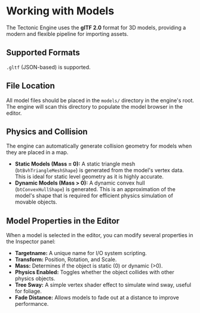 # Working with Models

The Tectonic Engine uses the **glTF 2.0** format for 3D models, providing a modern and flexible pipeline for importing assets.

## Supported Formats

`.gltf` (JSON-based) is supported.

## File Location

All model files should be placed in the `models/` directory in the engine's root. The engine will scan this directory to populate the model browser in the editor.

## Physics and Collision

The engine can automatically generate collision geometry for models when they are placed in a map.

*   **Static Models (Mass = 0):** A static triangle mesh (`btBvhTriangleMeshShape`) is generated from the model's vertex data. This is ideal for static level geometry as it is highly accurate.
*   **Dynamic Models (Mass > 0):** A dynamic convex hull (`btConvexHullShape`) is generated. This is an approximation of the model's shape that is required for efficient physics simulation of movable objects.

## Model Properties in the Editor

When a model is selected in the editor, you can modify several properties in the Inspector panel:

*   **Targetname:** A unique name for I/O system scripting.
*   **Transform:** Position, Rotation, and Scale.
*   **Mass:** Determines if the object is static (0) or dynamic (>0).
*   **Physics Enabled:** Toggles whether the object collides with other physics objects.
*   **Tree Sway:** A simple vertex shader effect to simulate wind sway, useful for foliage.
*   **Fade Distance:** Allows models to fade out at a distance to improve performance.